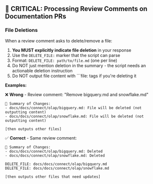 ## 🚨 CRITICAL: Processing Review Comments on Documentation PRs

### File Deletions

When a review comment asks to delete/remove a file:

1. **You MUST explicitly indicate file deletion** in your response
2. Use the `DELETE_FILE:` marker that the script can parse
3. Format: `DELETE_FILE: path/to/file.md` (one per line)
4. Do NOT just mention deletion in the summary - the script needs an actionable deletion instruction
5. Do NOT output file content with ```file: tags if you're deleting it

**Examples:**

❌ **Wrong** - Review comment: "Remove bigquery.md and snowflake.md"
```
📝 Summary of Changes:
- docs/docs/connect/olap/bigquery.md: File will be deleted (not outputting content)
- docs/docs/connect/olap/snowflake.md: File will be deleted (not outputting content)

[then outputs other files]
```

✅ **Correct** - Same review comment:
```
📝 Summary of Changes:
- docs/docs/connect/olap/bigquery.md: Deleted
- docs/docs/connect/olap/snowflake.md: Deleted

DELETE_FILE: docs/docs/connect/olap/bigquery.md
DELETE_FILE: docs/docs/connect/olap/snowflake.md

[then outputs other files that need updates]
